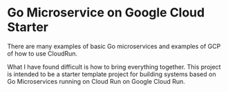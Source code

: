# Go Microservice on Google Cloud Starter
There are many examples of basic Go microservices and examples of GCP of how to use CloudRun.

What I have found difficult is how to bring everything together. This project is intended to be a starter template project for building systems based on Go Microservices running on Cloud Run on Google Cloud Run.

